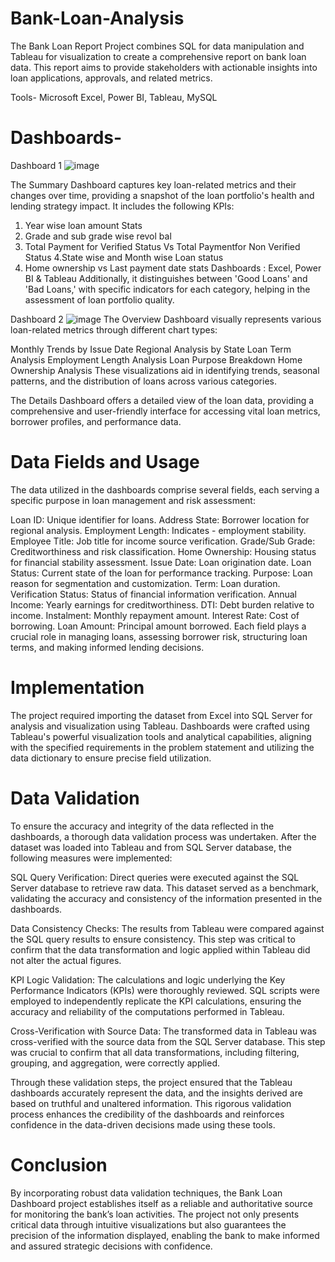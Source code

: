 # Bank-Loan-Analysis
The Bank Loan Report Project combines SQL for data manipulation and Tableau for visualization to create a comprehensive report on bank loan data. This report aims to provide stakeholders with actionable insights into loan applications, approvals, and related metrics.

Tools- Microsoft Excel, Power BI, Tableau, MySQL

# Dashboards-
Dashboard 1
![image](https://github.com/user-attachments/assets/334aedca-ba45-482a-9638-ab3401798120)

The Summary Dashboard captures key loan-related metrics and their changes over time, providing a snapshot of the loan portfolio's health and lending strategy impact. It includes the following KPIs:
1. Year wise loan amount Stats
2. Grade and sub grade wise revol bal
3. Total Payment for Verified Status Vs Total Paymentfor Non Verified Status
4.State wise and Month wise Loan status
5. Home ownership vs Last payment	date stats
Dashboards : Excel, Power BI & Tableau
Additionally, it distinguishes between 'Good Loans' and 'Bad Loans,' with specific indicators for each category, helping in the assessment of loan portfolio quality.

Dashboard 2
![image](https://github.com/user-attachments/assets/0d6088f9-f513-4c1c-807e-d436f25ff42c)
The Overview Dashboard visually represents various loan-related metrics through different chart types:

Monthly Trends by Issue Date
Regional Analysis by State
Loan Term Analysis
Employment Length Analysis
Loan Purpose Breakdown
Home Ownership Analysis
These visualizations aid in identifying trends, seasonal patterns, and the distribution of loans across various categories.

The Details Dashboard offers a detailed view of the loan data, providing a comprehensive and user-friendly interface for accessing vital loan metrics, borrower profiles, and performance data.

# Data Fields and Usage
The data utilized in the dashboards comprise several fields, each serving a specific purpose in loan management and risk assessment:

Loan ID: Unique identifier for loans.
Address State: Borrower location for regional analysis.
Employment Length: Indicates - employment stability.
Employee Title: Job title for income source verification.
Grade/Sub Grade: Creditworthiness and risk classification.
Home Ownership: Housing status for financial stability assessment.
Issue Date: Loan origination date.
Loan Status: Current state of the loan for performance tracking.
Purpose: Loan reason for segmentation and customization.
Term: Loan duration.
Verification Status: Status of financial information verification.
Annual Income: Yearly earnings for creditworthiness.
DTI: Debt burden relative to income.
Instalment: Monthly repayment amount.
Interest Rate: Cost of borrowing.
Loan Amount: Principal amount borrowed.
Each field plays a crucial role in managing loans, assessing borrower risk, structuring loan terms, and making informed lending decisions.

# Implementation
The project required importing the dataset from Excel into SQL Server for analysis and visualization using Tableau. Dashboards were crafted using Tableau's powerful visualization tools and analytical capabilities, aligning with the specified requirements in the problem statement and utilizing the data dictionary to ensure precise field utilization.

# Data Validation
To ensure the accuracy and integrity of the data reflected in the dashboards, a thorough data validation process was undertaken. After the dataset was loaded into Tableau and from SQL Server database, the following measures were implemented:

SQL Query Verification: 
Direct queries were executed against the SQL Server database to retrieve raw data. This dataset served as a benchmark, validating the accuracy and consistency of the information presented in the dashboards.

Data Consistency Checks: 
The results from Tableau were compared against the SQL query results to ensure consistency. This step was critical to confirm that the data transformation and logic applied within Tableau did not alter the actual figures.

KPI Logic Validation: 
The calculations and logic underlying the Key Performance Indicators (KPIs) were thoroughly reviewed. SQL scripts were employed to independently replicate the KPI calculations, ensuring the accuracy and reliability of the computations performed in Tableau.

Cross-Verification with Source Data: 
The transformed data in Tableau was cross-verified with the source data from the SQL Server database. This step was crucial to confirm that all data transformations, including filtering, grouping, and aggregation, were correctly applied.

Through these validation steps, the project ensured that the Tableau dashboards accurately represent the data, and the insights derived are based on truthful and unaltered information. This rigorous validation process enhances the credibility of the dashboards and reinforces confidence in the data-driven decisions made using these tools.

# Conclusion
By incorporating robust data validation techniques, the Bank Loan Dashboard project establishes itself as a reliable and authoritative source for monitoring the bank’s loan activities. The project not only presents critical data through intuitive visualizations but also guarantees the precision of the information displayed, enabling the bank to make informed and assured strategic decisions with confidence.
